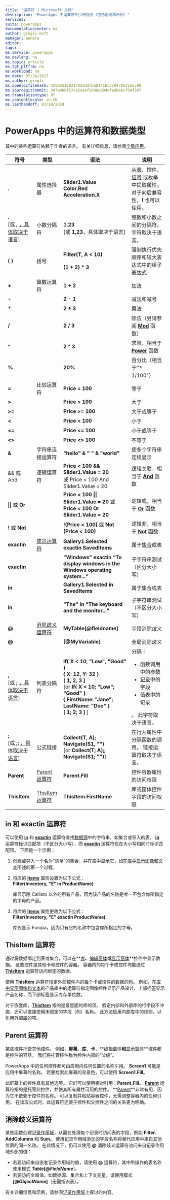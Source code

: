 ```yaml
---
title: "运算符 | Microsoft 文档"
description: "PowerApps 中运算符的引用信息（包括语法和示例）"
services: 
suite: powerapps
documentationcenter: na
author: gregli-msft
manager: anneta
editor: 
tags: 
ms.service: powerapps
ms.devlang: na
ms.topic: article
ms.tgt_pltfrm: na
ms.workload: na
ms.date: 07/24/2017
ms.author: gregli
ms.openlocfilehash: 3250251e02170d2dd7bab441bc3c94705216ec00
ms.sourcegitcommit: 397a968f57ce5aaaf2b86e804dfedda8cf34f307
ms.translationtype: HT
ms.contentlocale: zh-CN
ms.lasthandoff: 03/19/2018
---
```

# <a name="operators-and-data-types-in-powerapps"></a>PowerApps 中的运算符和数据类型
其中的某些运算符依赖于作者的语言。  有关详细信息，请参阅[全局应用](../global-apps.md)。

| 符号 | 类型 | 语法 | 说明 |
| --- | --- | --- | --- |
| **.** |属性选择器 |**Slider1.Value<br>Color.Red<br>Acceleration.X** |从[表](../working-with-tables.md)、控件、[信号](signals.md) 或枚举中提取属性。  对于向后兼容性，**!** 也可以使用。 |
| **.**<br>[或 **,** [，具体取决于语言](../global-apps.md)] |小数分隔符 |**1.23**<br>[或 **1,23**，具体取决于语言] |整数和小数之间的分隔符。  字符取决于语言。 |
| **( )** |括号 |**Filter(T, A &lt; 10)**<br><br>**(1 + 2) * 3** |强制执行优先顺序和较大表达式中的组子表达式 |
| **+** |算数运算符 |**1 + 2** |加法 |
| **-** |&nbsp; |**2 - 1** |减法和减号 |
| **\*** |&nbsp; |**2 * 3** |乘法 |
| **/** |&nbsp; |**2 / 3** |除法（另请参阅 **[Mod](function-mod.md)** 函数） |
| **^** |&nbsp; |**2 ^ 3** |求幂，相当于  **[Power](function-numericals.md)**  函数 |
| **%** |&nbsp; |**20%** |百分比（相当于&quot;* 1/100&quot;） |
| **=** |比较运算符 |**Price = 100** |等于 |
| **&gt;** |&nbsp; |**Price &gt; 100** |大于 |
| **&gt;=** |&nbsp; |**Price &gt;= 100** |大于或等于 |
| **&lt;** |&nbsp; |**Price &lt; 100** |小于 |
| **&lt;=** |&nbsp; |**Price &lt;= 100** |小于或等于 |
| **&lt;&gt;** |&nbsp; |**Price &lt;&gt; 100** |不等于 |
| **&amp;** |字符串连接运算符 |**&quot;hello&quot; &amp; &quot; &quot; &amp; &quot;world&quot;** |使多个字符串连续显示 |
| &amp;&amp; 或 And |逻辑运算符 |**Price &lt; 100 &amp;&amp; Slider1.Value = 20**<br>或 Price &lt; 100 And Slider1.Value = 20 |逻辑关联，相当于 **[And](function-logicals.md)** 函数 |
| **&#124;&#124;** 或 **Or** |&nbsp; |**Price &lt; 100 &#124;&#124; Slider1.Value = 20** 或 **Price &lt; 100 Or Slider1.Value = 20** |逻辑或，相当于 **[Or](function-logicals.md)** 函数 |
| **!** 或 **Not** |&nbsp; |**!(Price &lt; 100)** 或 **Not (Price &lt; 100)** |逻辑非，相当于 **[Not](function-logicals.md)** 函数 |
| **exactin** |[成员运算符](#in-and-exactin-operators) |**Gallery1.Selected exactin SavedItems** |属于[集合](../working-with-data-sources.md#collections)或表 |
| **exactin** |&nbsp; |**&quot;Windows&quot; exactin “To display windows in the Windows operating system...”** |子字符串测试（区分大小写） |
| **in** |&nbsp; |**Gallery1.Selected in SavedItems** |属于集合或表 |
| **in** |&nbsp; |**&quot;The&quot; in &quot;The keyboard and the monitor...&quot;** |子字符串测试（不区分大小写） |
| **@** |[消除歧义运算符](#disambiguation-operator) |**MyTable[@fieldname]** |字段消除歧义 |
| **@** |&nbsp; |**[@MyVariable]** |全局消除歧义 |
| **,**<br>[或 **;** [，具体取决于语言](../global-apps.md)] |列表分隔符 |**If( X < 10, "Low", "Good" )**<br>**{ X: 12, Y: 32 }**<br>**[ 1, 2, 3 ]**<br>[or **If( X < 10; "Low"; "Good" )<br>{ FirstName: "Jane"; LastName: "Doe" }<br>[ 1; 2; 3 ]** ] |分隔： <ul><li>函数调用中的参数</li><li>[记录](../working-with-tables.md#elements-of-a-table)中的字段</li><li>[值表](../working-with-tables.md#inline-syntax)中的记录</li></ul>。  此字符取决于语言。 |
| **;**<br>[或 **;;** [，具体取决于语言](../global-apps.md)] |公式链接 |**Collect(T, A); Navigate(S1, &quot;&quot;)**<br>[or **Collect(T; A);; Navigate(S1; &quot;&quot;)**] |在行为属性中分隔函数的调用。  链接运算符取决于语言。 |
| **Parent** |[Parent 运算符](#parent-operator) |**Parent.Fill** |控件容器属性的访问权限 |
| **ThisItem** |[ThisItem 运算符](#thisitem-operator) |**ThisItem.FirstName** |库或窗体控件字段的访问权限 |

## <a name="in-and-exactin-operators"></a>in 和 exactin 运算符
可以使用 **[in](operators.md#in-and-exactin-operators)** 和 **[exactin](operators.md#in-and-exactin-operators)** 运算符查找[数据源](../working-with-data-sources.md)中的字符串，如集合或导入的表。 **[in](operators.md#in-and-exactin-operators)** 运算符标识匹配项（不区分大小写），而 **[exactin](operators.md#in-and-exactin-operators)** 运算符仅在大小写相同时标识匹配项。 下面是一个示例：

1. 创建或导入一个名为“清单”的集合，并在库中显示它，如[在库中显示图像和文本](../show-images-text-gallery-sort-filter.md)所述的第一个过程。
2. 将库的 **[Items](../controls/properties-core.md)** 属性设置为以下公式：
   <br>**Filter(Inventory, "E" in ProductName)**
   
    库显示除 Callisto 以外的所有产品，因为该产品的名称是唯一不包含你所指定的字母的产品。
3. 将库的 **[Items](../controls/properties-core.md)** 属性更改为以下公式：
   <br>**Filter(Inventory, "E" exactin ProductName)**
   
    库仅显示 Europa，因为只有它的名称中包含你所指定的字母。

## <a name="thisitem-operator"></a>ThisItem 运算符
通过将数据绑定到表或集合，可以在**[库](../controls/control-gallery.md)**、**[编辑窗体](../controls/control-form-detail.md)**或**[显示窗体](../controls/control-form-detail.md)**控件中显示数据。  这些控件是其他卡和控件的容器。  容器内的每个卡或控件均能通过 **[ThisItem](operators.md#thisitem-operator)** 运算符访问绑定的数据。   

使用 **[ThisItem](operators.md#thisitem-operator)** 运算符指定外部控件内的每个卡或控件的数据的[列](../working-with-tables.md#columns)。 例如，[在库中显示图像和文本](../show-images-text-gallery-sort-filter.md)的产品库中的运算符指定图像控件显示产品设计、上部标签显示产品名称，而下部标签显示库存单位数。

对于嵌套库，**[ThisItem](operators.md#thisitem-operator)** 指的是最里面的库的项。 假定内部和外部库的行字段不冲突，还可以直接使用未限定的字段（列）名称。 此方法启用内部库中的规则，以引用外部库的项。

## <a name="parent-operator"></a>Parent 运算符
某些控件托管其他控件。 例如，**[屏幕](../controls/control-screen.md)**、**[库](../controls/control-gallery.md)**、**[卡](../controls/control-card.md)**、**[编辑窗体](../controls/control-form-detail.md)**和**[显示窗体](../controls/control-form-detail.md)**控件都是控件的容器。 我们将托管控件称为控件内部的“父级”。

PowerApps 中的任何控件都可由应用内任何位置的名称引用。 **Screen1** 可能是应用中屏幕的名称。 若要检索此屏幕的背景色，可以使用 **Screen1.Fill**。

此屏幕上的控件具有其他选项。 它们可以使用相对引用：**Parent.Fill**。 **[Parent](operators.md#parent-operator)** 运算符指的是托管此控件，并使其所有属性可用的控件。 **[Parent](operators.md#parent-operator)**非常有用，因为它不依赖于控件的名称。 可以复制并粘贴容器控件，无需调整容器内的任何引用。 在读取公式时，此运算符还使子控件和父控件之间的关系更为明确。

## <a name="disambiguation-operator"></a>消除歧义运算符
某些函数创建[记录作用域](../working-with-tables.md#record-scope)，从而在处理每个记录时访问表的字段，例如 **Filter**、**AddColumns** 和 **Sum**。  使用记录作用域添加的字段名称将替代应用中来自其他位置的同一名称。  在此情况下，仍可以使用 **@** 消除歧义运算符访问来自记录作用域外部的值：

* 若要访问来自嵌套记录作用域的值，请使用 **@** 运算符，其中所操作的表名称使用模式 ***Table*[@*FieldName***]。  
* 若要访问全局值，如数据源、集合和上下文变量，请使用模式 ***[@*ObjectName**]**（无需指派表）。

有关详细信息和示例，请参阅[记录作用域](../working-with-tables.md#record-scope)上探讨的内容。

